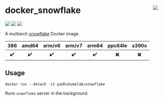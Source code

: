 # docker_snowflake <a href='https://github.com/padhi-homelab/docker_snowflake/actions?query=workflow%3A%22Docker+CI+Release%22'><img align='right' src='https://img.shields.io/github/workflow/status/padhi-homelab/docker_snowflake/Docker%20CI%20Release?logo=github&logoWidth=24&style=flat-square'></img></a>

<a href='https://microbadger.com/images/padhihomelab/snowflake'><img src='https://img.shields.io/microbadger/layers/padhihomelab/snowflake/latest?logo=docker&logoWidth=24&style=for-the-badge'></img></a>
<a href='https://hub.docker.com/r/padhihomelab/snowflake'><img src='https://img.shields.io/docker/image-size/padhihomelab/snowflake/latest?label=size%20%5Blatest%5D&logo=docker&logoWidth=24&style=for-the-badge'></img></a>
<a href='https://hub.docker.com/r/padhihomelab/snowflake'><img src='https://img.shields.io/docker/image-size/padhihomelab/snowflake/testing?label=size%20%5Btesting%5D&logo=docker&logoWidth=24&style=for-the-badge'></img></a>

A multiarch [snowflake] Docker image.

|        386         |       amd64        |       arm/v6       |       arm/v7       |       arm64        |      ppc64le       |       s390x        |
| :----------------: | :----------------: | :----------------: | :----------------: | :----------------: | :----------------: | :----------------: |
| :heavy_check_mark: | :heavy_check_mark: | :heavy_check_mark: | :heavy_check_mark: | :heavy_check_mark: | :heavy_multiplication_x: | :heavy_multiplication_x: |

## Usage

```
docker run --detach -it padhihomelab/snowflake
```

Runs `snowflake` server in the background.

_<More details to be added soon>_


[snowflake]:         https://snowflake.torproject.org/
